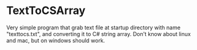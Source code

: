 # TextToCSArray
Very simple program that grab text file at startup directory with name "texttocs.txt", and converting it to C# string array. Don't know about linux and mac, but on windows should work.
